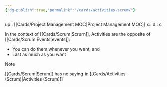 ```yaml
---
{"dg-publish":true,"permalink":"/cards/activities-scrum/"}
---
```


up:: [[Cards/Project Management MOC\|Project Management MOC]] 
x:: 
d:: c


In the context of [[Cards/Scrum\|Scrum]], Activities are the opposite of [[Cards/Scrum Events\|events]]:
- You can do them whenever you want, and
- Last as much as you want

> [!Note]
> [[Cards/Scrum\|Scrum]] has no saying in [[Cards/Activities (Scrum)\|Activities (Scrum)]]


